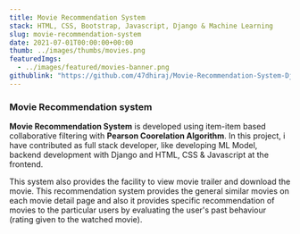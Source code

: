 ```yaml
---
title: Movie Recommendation System
stack: HTML, CSS, Bootstrap, Javascript, Django & Machine Learning
slug: movie-recommendation-system
date: 2021-07-01T00:00:00+00:00
thumb: ../images/thumbs/movies.png
featuredImgs: 
  - ../images/featured/movies-banner.png
githublink: "https://github.com/47dhiraj/Movie-Recommendation-System-Django-and-ML"
---
```


### Movie Recommendation system

**Movie Recommendation System** is developed using item-item based collaborative filtering with **Pearson Coorelation Algorithm**. In this project, i have contributed as full stack developer, like developing ML Model, backend development with Django and HTML, CSS & Javascript at the frontend.

This system also provides the facility to view movie trailer and download the movie. This recommendation system provides the general similar movies on each movie detail page and also it provides specific recommendation of movies to the particular users by evaluating the user's past behaviour (rating given to the watched movie).
